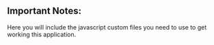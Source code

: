 ## Important Notes:

Here you will include the javascript custom files you need to use to get working this application.